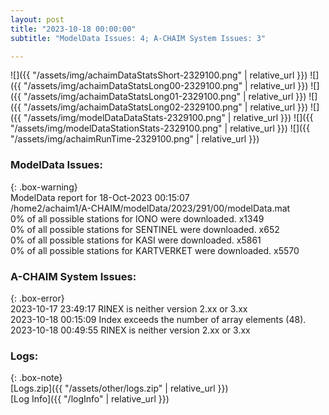 ```yaml
---
layout: post
title: "2023-10-18 00:00:00"
subtitle: "ModelData Issues: 4; A-CHAIM System Issues: 3"

---
```


![]({{ "/assets/img/achaimDataStatsShort-2329100.png" | relative_url }})
![]({{ "/assets/img/achaimDataStatsLong00-2329100.png" | relative_url }})
![]({{ "/assets/img/achaimDataStatsLong01-2329100.png" | relative_url }})
![]({{ "/assets/img/achaimDataStatsLong02-2329100.png" | relative_url }})
![]({{ "/assets/img/modelDataDataStats-2329100.png" | relative_url }})
![]({{ "/assets/img/modelDataStationStats-2329100.png" | relative_url }})
![]({{ "/assets/img/achaimRunTime-2329100.png" | relative_url }})


### ModelData Issues:  
  
{: .box-warning}  
 ModelData report for 18-Oct-2023 00:15:07   
 /home2/achaim1/A-CHAIM/modelData/2023/291/00/modelData.mat   
 0% of all possible stations for IONO were downloaded. x1349   
 0% of all possible stations for SENTINEL were downloaded. x652   
 0% of all possible stations for KASI were downloaded. x5861   
 0% of all possible stations for KARTVERKET were downloaded. x5570   
  
### A-CHAIM System Issues:  
  
{: .box-error}  
2023-10-17 23:49:17 RINEX is neither version 2.xx or 3.xx  
2023-10-18 00:15:09 Index exceeds the number of array elements (48).  
2023-10-18 00:49:55 RINEX is neither version 2.xx or 3.xx  

### Logs:  
  
{: .box-note}  
[Logs.zip]({{ "/assets/other/logs.zip" | relative_url }})  
[Log Info]({{ "/logInfo" | relative_url }})  
